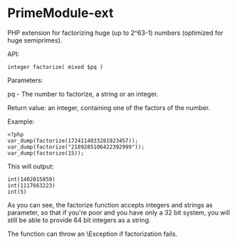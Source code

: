 # PrimeModule-ext

PHP extension for factorizing huge (up to 2^63-1) numbers (optimized for huge semiprimes).

API:

```
integer factorize( mixed $pq )
```

Parameters:

pq - The number to factorize, a string or an integer.


Return value: an integer, containing one of the factors of the number.


Example:
```
<?php
var_dump(factorize(1724114033281923457));
var_dump(factorize("2189285106422392999"));
var_dump(factorize(15));
```

This will output:

```
int(1402015859)
int(1117663223)
int(5)
```

As you can see, the factorize function accepts integers and strings as parameter, so that if you're poor and you have only a 32 bit system, you will still be able to provide 64 bit integers as a string.

The function can throw an \Exception if factorization fails.
